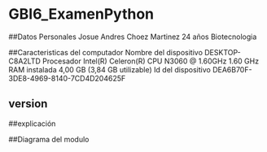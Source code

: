 # GBI6_ExamenPython


##Datos Personales
Josue Andres Choez Martinez 
24 años 
Biotecnologia 


##Caracteristicas del computador
Nombre del dispositivo   DESKTOP-C8A2LTD 
Procesador 	Intel(R) Celeron(R) CPU  N3060  @ 1.60GHz   1.60 GHz 
RAM instalada	4,00 GB (3,84 GB utilizable)
Id del dispositivo 	DEA6B70F-3DE8-4969-8140-7CD4D204625F
## version 


##explicación 


##Diagrama del modulo 
